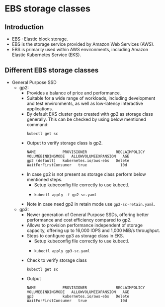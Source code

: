 # EBS storage classes
## Introduction
* EBS : Elastic block storage.
* EBS is the storage service provided by Amazon Web Services (AWS).
* EBS is primarily used within AWS environments, including Amazon Elastic Kubernetes Service (EKS).
## Different EBS storage classes
* General Purpose SSD
  * gp2:
    * Provides a balance of price and performance.
    * Suitable for a wide range of workloads, including development and test environments, as well as low-latency interactive applications.
    * By default EKS cluster gets created with gp2 as storage class generally. This can be checked by using below mentioned command:
      ```
      kubectl get sc
      ```
    * Output to verify storage class is gp2.
      ```
      NAME            PROVISIONER             RECLAIMPOLICY   VOLUMEBINDINGMODE   ALLOWVOLUMEEXPANSION   AGE
      gp2 (default)   kubernetes.io/aws-ebs   Delete          WaitForFirstConsumer   true               10d

      ```
    * In case gp2 is not present as storage class perform below mentioned steps.
      * Setup kubeconfig file correctly to use kubectl.
      * ```kubectl
        kubectl apply -f gp2-sc.yaml
        ```
    * Note in case need gp2 in retain mode use `gp2-sc-retain.yaml`.
  * gp3:
    * Newer generation of General Purpose SSDs, offering better performance and cost efficiency compared to gp2.
    * Allows to provision performance independent of storage capacity, offering up to 16,000 IOPS and 1,000 MiB/s throughput.
    * Steps to configure gp3 as storage class in EKS.
      * Setup kubeconfig file correctly to use kubectl.
      * ```kubectl
        kubectl apply gp3-sc.yaml
        ```
    * Check to verify storage class
      ```kubectl
      kubectl get sc
      ```
    * Output
      ```
      NAME            PROVISIONER             RECLAIMPOLICY   VOLUMEBINDINGMODE   ALLOWVOLUMEEXPANSION   AGE
      gp3             kubernetes.io/aws-ebs   Delete          WaitForFirstConsumer   true               10d

      ```
